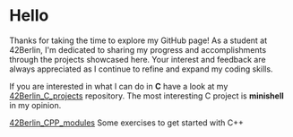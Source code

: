# Hello

Thanks for taking the time to explore my GitHub page! As a student at 42Berlin, I'm dedicated to sharing my progress and accomplishments through the projects showcased here. Your interest and feedback are always appreciated as I continue to refine and expand my coding skills.

If you are interested in what I can do in **C** have a look at my [42Berlin_C_projects](https://github.com/Robin-Lenz/42Berlin_C_projects) repository. The most interesting C project is **minishell** in my opinion.

[42Berlin_CPP_modules](https://github.com/Robin-Lenz/42Berlin_CPP) Some exercises to get started with C++
